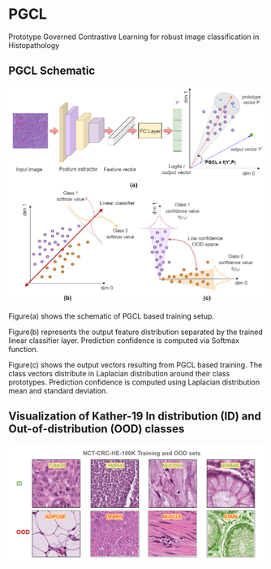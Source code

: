 # PGCL
Prototype Governed Contrastive Learning for robust image classification in Histopathology

## PGCL Schematic
![PGCL Schematic](./Figures/Schematic_final.png)

Figure(a) shows the schematic of PGCL based training setup.

Figure(b) represents the output feature distribution separated by the trained linear classifier layer. Prediction confidence is computed via Softmax function.

Figure(c) shows the output vectors resulting from PGCL based training. The class vectors distribute in Laplacian distribution around their class prototypes. Prediction confidence is computed using Laplacian distribution mean and standard deviation.

## Visualization of Kather-19 In distribution (ID) and Out-of-distribution (OOD) classes
![Kather-19 samples](./Figures/PGCL_Kather_ID_OOD_sets.PNG)

<!-- ## Results:

### 1. Table showing classification accuracies

| Model Architecture | CE + Argmax | PGCL |
| --- | --- | --- |
| ResNet101(40) | 98.26 ± 0.73 | 98.80 ± 0.48 |
| EffNet B0(2000) | 92.13 ± 0.99 | 93.04 ± 0.66 |
| ViT-S(40) | 99.10 ± 0.07 | 99.20 ± 0.06 |
| Swin-S(40) | 99.40 ± 0.05 | 99.29 ± 0.08 |

### 2. Table showing OOD detection performance

| Command | Description |
| --- | --- |
| git status | List all new or modified files |
| git diff | Show file differences that haven't been staged |

| Model | OOD Set | Out-of-Distribution detection method |
|       |         | Baseline[2] | ODIN[4] | Energy[5] | CE + φc | PGCL + φc |
ResNet101(40)
Adipose 94.56 ± 5.31 90.95 ± 14.24 92.69 ± 11.11 90.67 ± 0.34 98.37 ± 0.44
Debris 93.24 ± 2.50 92.68 ± 3.72 93.66 ± 3.02 85.74 ± 3.83 93.61 ± 0.66
Muscle 95.30 ± 1.68 95.38 ± 2.72 94.25 ± 2.17 91.45 ± 2.58 95.88 ± 0.54
OOD-Stain 92.93 ± 3.66 95.77 ± 2.79 94.55 ± 2.77 83.32 ± 4.01 95.83 ± 1.69
EffNet B0(2000)
Adipose 34.17 ± 3.96 96.82 ± 0.63 30.58 ± 6.89 90.30 ± 0.71 98.53 ± 0.14
Debris 90.10 ± 1.04 91.08 ± 1.27 90.39 ± 0.49 83.91 ± 1.94 87.20 ± 0.65
Muscle 85.76 ± 0.91 77.15 ± 9.35 85.56 ± 0.69 85.04 ± 1.65 89.10 ± 0.46
OOD-Stain 93.44 ± 1.50 96.33 ± 0.98 94.69 ± 0.74 85.36 ± 2.55 92.97 ± 1.22
ViT-S(40)
Adipose 94.98 ± 2.52 96.67 ± 1.80 95.39 ± 3.34 88.49 ± 6.89 97.10 ± 0.75
Debris 93.67 ± 1.15 90.80 ± 3.78 93.67 ± 2.35 89.36 ± 1.58 91.69 ± 2.40
Muscle 96.71 ± 0.41 98.33 ± 0.35 96.94 ± 0.80 91.30 ± 1.25 97.35 ± 0.43
OOD-Stain 81.11 ± 6.78 89.45 ± 5.03 93.92 ± 0.92 74.30 ± 2.42 97.34 ± 0.22
Swin-S(40)
Adipose 97.36 ± 1.89 98.44 ± 1.42 98.03 ± 1.97 87.18 ± 7.21 97.70 ± 0.32
Debris 96.02 ± 0.98 96.87 ± 0.64 95.94 ± 0.59 90.94 ± 1.52 97.23 ± 0.27
Muscle 97.82 ± 0.46 98.55 ± 0.30 95.97 ± 2.34 95.20 ± 0.71 98.14 ± 0.24
OOD-Stain 82.44 ± 3.62 87.28 ± 7.44 95.46 ± 1.38 71.05 ± 4.03 95.76 ± 1.31

 -->
